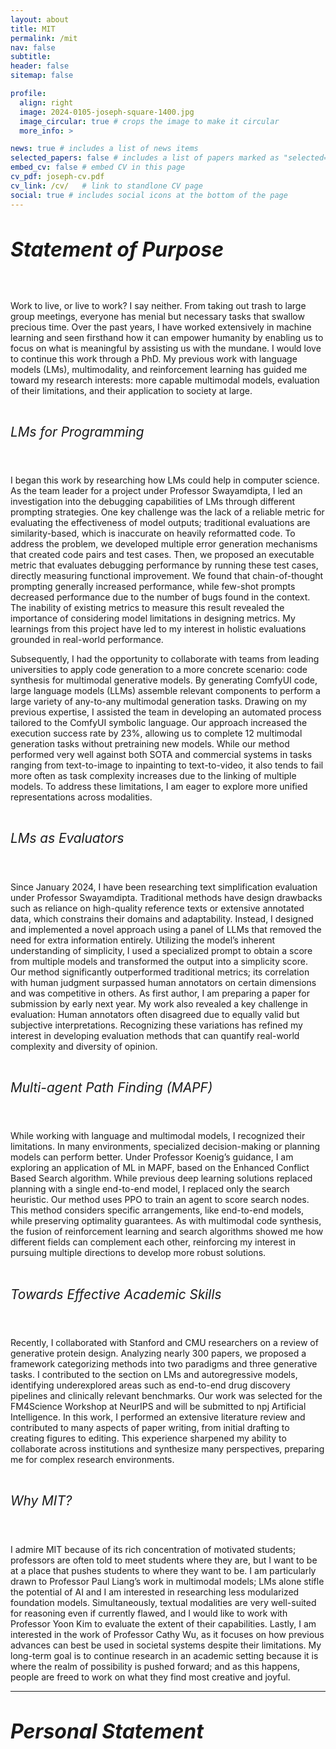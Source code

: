 ```yaml
---
layout: about
title: MIT
permalink: /mit
nav: false
subtitle:
header: false
sitemap: false

profile:
  align: right
  image: 2024-0105-joseph-square-1400.jpg
  image_circular: true # crops the image to make it circular
  more_info: >

news: true # includes a list of news items
selected_papers: false # includes a list of papers marked as "selected={true}"
embed_cv: false # embed CV in this page
cv_pdf: joseph-cv.pdf
cv_link: /cv/   # link to standlone CV page
social: true # includes social icons at the bottom of the page
---
```


<style>
h5 {
  font-size: 2rem;
  padding-top: 0rem;
  padding-bottom: 0.5rem;
}
h6 {
  font-size: 1.3rem !important;
  padding-top: 1rem;
  padding-bottom: 0.5rem;
}
</style>

##### Statement of Purpose

Work to live, or live to work? I say neither. From taking out trash to large
group meetings, everyone has menial but necessary tasks that swallow precious
time. Over the past years, I have worked extensively in machine learning and
seen firsthand how it can empower humanity by enabling us to focus on what is
meaningful by assisting us with the mundane. I would love to continue this
work through a PhD. My previous work with language models (LMs),
multimodality, and reinforcement learning has guided me toward my research
interests: more capable multimodal models, evaluation of their limitations,
and their application to society at large.

###### LMs for Programming
I began this work by researching how LMs could help in computer science. As
the team leader for a project under Professor Swayamdipta, I led an
investigation into the debugging capabilities of LMs through different
prompting strategies. One key challenge was the lack of a reliable metric for
evaluating the effectiveness of model outputs; traditional evaluations are
similarity-based, which is inaccurate on heavily reformatted code. To address
the problem, we developed multiple error generation mechanisms that created
code pairs and test cases. Then, we proposed an executable metric that
evaluates debugging performance by running these test cases, directly
measuring functional improvement. We found that chain-of-thought prompting
generally increased performance, while few-shot prompts decreased performance
due to the number of bugs found in the context. The inability of existing
metrics to measure this result revealed the importance of considering model
limitations in designing metrics. My learnings from this project have led to
my interest in holistic evaluations grounded in real-world performance. 

Subsequently, I had the opportunity to collaborate with teams from leading
universities to apply code generation to a more concrete scenario: code
synthesis for multimodal generative models. By generating ComfyUI code, large
language models (LLMs) assemble relevant components to perform a large variety
of any-to-any multimodal generation tasks. Drawing on my previous expertise, I
assisted the team in developing an automated process tailored to the ComfyUI
symbolic language. Our approach increased the execution success rate by 23%,
allowing us to complete 12 multimodal generation tasks without pretraining new
models. While our method performed very well against both SOTA and commercial
systems in tasks ranging from text-to-image to inpainting to text-to-video, it
also tends to fail more often as task complexity increases due to the linking
of multiple models. To address these limitations, I am eager to explore more
unified representations across modalities.

###### LMs as Evaluators
Since January 2024, I have been researching text simplification evaluation
under Professor Swayamdipta. Traditional methods have design drawbacks such as
reliance on high-quality reference texts or extensive annotated data, which
constrains their domains and adaptability. Instead, I designed and implemented
a novel approach using a panel of LLMs that removed the need for extra
information entirely. Utilizing the model’s inherent understanding of
simplicity, I used a specialized prompt to obtain a score from multiple models
and transformed the output into a simplicity score. Our method significantly
outperformed traditional metrics; its correlation with human judgment
surpassed human annotators on certain dimensions and was competitive in
others. As first author, I am preparing a paper for submission by early next
year. My work also revealed a key challenge in evaluation: Human annotators
often disagreed due to equally valid but subjective interpretations.
Recognizing these variations has refined my interest in developing evaluation
methods that can quantify real-world complexity and diversity of opinion.

###### Multi-agent Path Finding (MAPF)
While working with language and multimodal models, I recognized their
limitations. In many environments, specialized decision-making or planning
models can perform better. Under Professor Koenig’s guidance, I am exploring
an application of ML in MAPF, based on the Enhanced Conflict Based Search
algorithm. While previous deep learning solutions replaced planning with a
single end-to-end model, I replaced only the search heuristic. Our method uses
PPO to train an agent to score search nodes. This method considers specific
arrangements, like end-to-end models, while preserving optimality guarantees.
As with multimodal code synthesis, the fusion of reinforcement learning and
search algorithms showed me how different fields can complement each other,
reinforcing my interest in pursuing multiple directions to develop more robust
solutions.

###### Towards Effective Academic Skills
Recently, I collaborated with Stanford and CMU researchers on a review of
generative protein design. Analyzing nearly 300 papers, we proposed a
framework categorizing methods into two paradigms and three generative tasks.
I contributed to the section on LMs and autoregressive models, identifying
underexplored areas such as end-to-end drug discovery pipelines and clinically
relevant benchmarks. Our work was selected for the FM4Science Workshop at
NeurIPS and will be submitted to npj Artificial Intelligence. In this work, I
performed an extensive literature review and contributed to many aspects of
paper writing, from initial drafting to creating figures to editing. This
experience sharpened my ability to collaborate across institutions and
synthesize many perspectives, preparing me for complex research environments.

###### Why MIT?
I admire MIT because of its rich concentration of motivated students;
professors are often told to meet students where they are, but I want to be at
a place that pushes students to where they want to be. I am particularly drawn
to Professor Paul Liang’s work in multimodal models; LMs alone stifle the
potential of AI and I am interested in researching less modularized foundation
models. Simultaneously, textual modalities are very well-suited for reasoning
even if currently flawed, and I would like to work with Professor Yoon Kim to
evaluate the extent of their capabilities. Lastly, I am interested in the work
of Professor Cathy Wu, as it focuses on how previous advances can best be used
in societal systems despite their limitations. My long-term goal is to
continue research in an academic setting because it is where the realm of
possibility is pushed forward; and as this happens, people are freed to work
on what they find most creative and joyful.

---

##### Personal Statement
